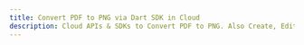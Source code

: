 ---title: Convert PDF to PNG via Dart SDK in Clouddescription: Cloud APIs & SDKs to Convert PDF to PNG. Also Create, Edit & Render Microsoft Word & OpenOffice documents in the Cloud.---